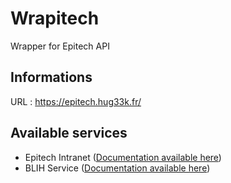 # Wrapitech

Wrapper for Epitech API

## Informations

URL : https://epitech.hug33k.fr/

## Available services

* Epitech Intranet ([Documentation available here](doc/INTRA.md))
* BLIH Service ([Documentation available here](doc/BLIH.md))
